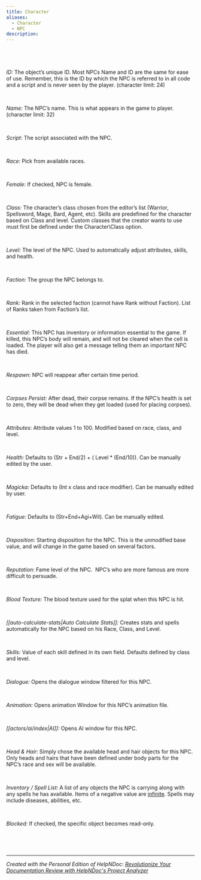 ```yaml
---
title: Character
aliases:
  - Character
  - NPC
description:
---
```

# 

&nbsp;

*ID:* The object’s unique ID. Most NPCs Name and ID are the same for ease of use. Remember, this is the ID by which the NPC is referred to in all code and a script and is never seen by the player. (character limit: 24)

&nbsp;

*Name:* The NPC’s name. This is what appears in the game to player. (character limit: 32)

&nbsp;

*Script:* The script associated with the NPC.

&nbsp;

*Race:* Pick from available races.

&nbsp;

*Female*: If checked, NPC is female.

&nbsp;

*Class:* The character’s class chosen from the editor’s list (Warrior, Spellsword, Mage, Bard, Agent, etc). Skills are predefined for the character based on Class and level. Custom classes that the creator wants to use must first be defined under the Character\\Class option.

&nbsp;

*Level:* The level of the NPC. Used to automatically adjust attributes, skills, and health.&nbsp;

&nbsp;

*Faction:* The group the NPC belongs to.&nbsp;

&nbsp;

*Rank:* Rank in the selected faction (cannot have Rank without Faction). List of Ranks taken from Faction’s list.

&nbsp;

*Essential:* This NPC has inventory or information essential to the game. If killed, this NPC’s body will remain, and will not be cleared when the cell is loaded. The player will also get a message telling them an important NPC has died.

&nbsp;

*Respawn:* NPC will reappear after certain time period.

&nbsp;

*Corpses Persist:* After dead, their corpse remains. If the NPC’s health is set to zero, they will be dead when they get loaded (used for placing corpses).

&nbsp;

*Attributes*: Attribute values 1 to 100. Modified based on race, class, and level.

&nbsp;

*Health:* Defaults to (Str + End/2) + ( Level \* (End/10)). Can be manually edited by the user.

&nbsp;

*Magicka:* Defaults to (Int x class and race modifier). Can be manually edited by user.

&nbsp;

*Fatigue:* Defaults to (Str+End+Agi+Wil). Can be manually edited.

&nbsp;

*Disposition:* Starting disposition for the NPC. This is the unmodified base value, and will change in the game based on several factors.

&nbsp;

*Reputation:* Fame level of the NPC.&nbsp; NPC’s who are more famous are more difficult to persuade.

&nbsp;

*Blood Texture:* The blood texture used for the splat when this NPC is hit.

&nbsp;

_[[auto-calculate-stats|Auto Calculate Stats]]:_ Creates stats and spells automatically for the NPC based on his Race, Class, and Level.

&nbsp;

*Skills:* Value of each skill defined in its own field. Defaults defined by class and level.

&nbsp;

*Dialogue:* Opens the dialogue window filtered for this NPC.

&nbsp;

*Animation:* Opens animation Window for this NPC’s animation file.

&nbsp;

_[[actors/ai/index|AI]]:_ Opens AI window for this NPC.

&nbsp;

*Head \& Hair:* Simply chose the available head and hair objects for this NPC. Only heads and hairs that have been defined under body parts for the NPC’s race and sex will be available.

&nbsp;

*Inventory / Spell List:* A list of any objects the NPC is carrying along with any spells he has available. Items of a negative value are [infinite](<InfiniteInventoryItems.md>). Spells may include diseases, abilities, etc.

&nbsp;

*Blocked:* If checked, the specific object becomes read-only.

&nbsp;

&nbsp;


***
_Created with the Personal Edition of HelpNDoc: [Revolutionize Your Documentation Review with HelpNDoc's Project Analyzer](<https://www.helpndoc.com/feature-tour/advanced-project-analyzer/>)_
